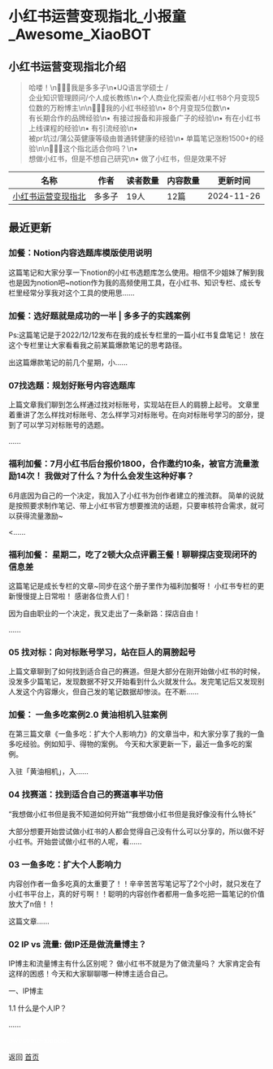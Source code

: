 # 小红书运营变现指北_小报童_Awesome_XiaoBOT

## 小红书运营变现指北介绍
> 哈喽！\n🧚🏻‍♀️我是多多子\n▪︎UQ语言学硕士 /  
企业知识管理顾问/个人成长教练\n▪︎个人商业化探索者/小红书8个月变现5位数的万粉博主\n\n🤹🏻‍♀️我的小红书经验\n▪︎ 8个月变现5位数\n▪︎  
有长期合作的品牌经验\n▪︎ 有接过报备和非报备广子的经验\n▪︎ 有在小红书上线课程的经验\n▪︎ 有引流经验\n▪︎  
被pr坑过/蒲公英健康等级由普通转健康的经验\n▪︎ 单篇笔记涨粉1500+的经验\n\n🤹🏻‍♀️这个指北适合你吗？\n▪︎  
想做小红书，但是不想自己研究\n▪︎ 做了小红书，但是效果不好  
  


|名称|作者|读者数量|内容数量|更新时间|
|---|---|---|---|---|
|[小红书运营变现指北](https://xiaobot.net/p/doris_red6688?refer=0b133df9-27dc-423b-8101-639049001c13)|多多子|19人|12篇|2024-11-26|

## 最近更新
### 加餐：Notion内容选题库模版使用说明

这篇笔记和大家分享一下notion的小红书选题库怎么使用。相信不少姐妹了解到我也是因为notion吧~notion作为我的高频使用工具，在小红书、知识专栏、成长专栏里经常分享我对这个工具的使用思......

### 加餐：选好题就是成功的一半 | 多多子的实践案例

Ps:这篇笔记是于2022/12/12发布在我的成长专栏里的一篇小红书复盘笔记！ 放在这个专栏里让大家看看我之前某篇爆款笔记的思考路径。

出这篇爆款笔记的前几个星期，小......

### 07找选题：规划好账号内容选题库

上篇文章我们聊到怎么样通过找对标账号，实现站在巨人的肩膀上起号。
文章里着重讲了怎么样找对标账号、怎么样学习对标账号。在向对标账号学习的部分，提到了可以学习对标账号的选题。

......

### 福利加餐：7月小红书后台报价1800，合作邀约10条，被官方流量激励14次！ 我做对了什么？为什么会发生这种好事？

6月底因为自己的一个决定，我加入了小红书为创作者建立的推流群。
简单的说就是按照要求制作笔记、带上小红书官方想要推流的话题，只要审核符合需求，就可以获得流量激励~

<......

### 福利加餐： 星期二，吃了2顿大众点评霸王餐！聊聊探店变现闭环的信息差

这篇笔记是成长专栏的文章~同步在这个册子里作为福利加餐呀！ 小红书专栏的更新慢慢提上日常啦！ 感谢各位贵人们！

因为自由职业的一个决定，我又走出了一条新路：探店自由！

......

### 05 找对标：向对标账号学习，站在巨人的肩膀起号

上篇文章聊到了如何找到适合自己的赛道。但是大部分在刚开始做小红书的时候，没发多少篇笔记，发现数据不好又开始看到什么火就发什么。发完笔记后又发现别人发这个内容爆火，但自己发的笔记数据却惨淡。在不断......

### 加餐： 一鱼多吃案例2.0 黄油相机入驻案例

在第三篇文章《一鱼多吃：扩大个人影响力》的文章当中，和大家分享了我的一鱼多吃经验。例如知乎、得物的案例。 今天和大家更新一下，最近一鱼多吃的案例。

入驻「黄油相机」，入......

### 04 找赛道：找到适合自己的赛道事半功倍

“我想做小红书但是我不知道如何开始”“我想做小红书但是我好像没有什么特长”

大部分想要开始尝试做小红书的人都会觉得自己没有什么可以分享的，所以做不好小红书。开始尝试做小红书的人呢，看......

### 03 一鱼多吃：扩大个人影响力

内容创作者一鱼多吃真的太重要了！！辛辛苦苦写笔记写了2个小时，就只发在了小红书平台上，真的好亏啊！！聪明的内容创作者都用一鱼多吃把一篇笔记的价值放大了n倍！！

这篇文章......

### 02 IP vs 流量: 做IP还是做流量博主？

IP博主和流量博主有什么区别呢？ 做小红书不就是为了做流量吗？ 大家肯定会有这样的困惑！今天和大家聊聊哪一种博主适合自己。

一、IP博主

1.1 什么是个人IP？

......


<a href="https://github.com/Reno9527/awesome-xiaobot" style="color: white; text-decoration: none;">awesome-xiaobot</a>

返回 [首页](../README.md)
